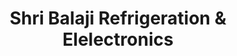 ---
title: "Shri Balaji Refrigeration & Elelectronics"
url: /yavatmal/shri-balaji-refrigeration-and-elelectronics/
shop: supermarket
---